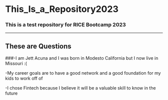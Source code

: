 # This_Is_a_Repository2023
### This is a test repository for RICE Bootcamp 2023
---
## These are Questions
###-I am Jett Acuna and I was born in Modesto California but I now live in Missouri :(

-My career goals are to have a good network and a good foundation for my kids to work off of

-I chose Fintech because I believe it will be a valuable skill to know in the future
